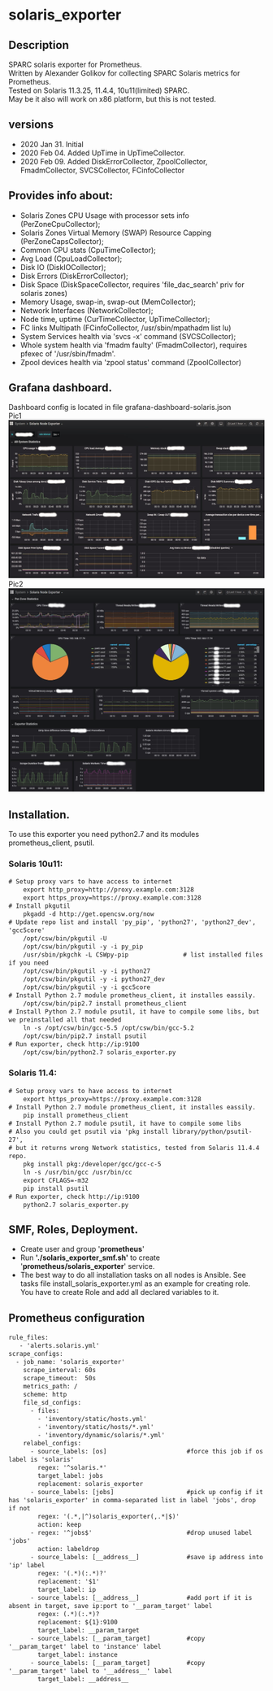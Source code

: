 # solaris_exporter

## Description
SPARC solaris exporter for Prometheus.   
Written by Alexander Golikov for collecting SPARC Solaris metrics for Prometheus.  
Tested on Solaris 11.3.25, 11.4.4, 10u11(limited) SPARC.  
May be it also will work on x86 platform, but this is not tested.

## versions
 - 2020 Jan 31. Initial  
 - 2020 Feb 04. Added UpTime in UpTimeCollector.  
 - 2020 Feb 09. Added DiskErrorCollector, ZpoolCollector, FmadmCollector, SVCSCollector, FCinfoCollector    

## Provides info about:
  - Solaris Zones CPU Usage with processor sets info (PerZoneCpuCollector);
  - Solaris Zones Virtual Memory (SWAP) Resource Capping (PerZoneCapsCollector);
  - Common CPU stats (CpuTimeCollector);
  - Avg Load (CpuLoadCollector);
  - Disk IO (DiskIOCollector);
  - Disk Errors (DiskErrorCollector);
  - Disk Space (DiskSpaceCollector, requires 'file_dac_search' priv for solaris zones)
  - Memory Usage, swap-in, swap-out (MemCollector);
  - Network Interfaces (NetworkCollector);
  - Node time, uptime (CurTimeCollector, UpTimeCollector);
  - FC links Multipath (FCinfoCollector, /usr/sbin/mpathadm list lu)
  - System Services health via 'svcs -x' command (SVCSCollector);
  - Whole system health via 'fmadm faulty' (FmadmCollector), requires pfexec of '/usr/sbin/fmadm'.
  - Zpool devices health via 'zpool status' command (ZpoolCollector)

## Grafana dashboard.
Dashboard config is located in file grafana-dashboard-solaris.json  
Pic1
![](sol-exporter-graph1.jpg)
Pic2
![](sol-exporter-graph2.jpg)

## Installation. 
To use this exporter you need python2.7 and its modules prometheus_client, psutil.

### Solaris 10u11:
    # Setup proxy vars to have access to internet  
        export http_proxy=http://proxy.example.com:3128  
        export https_proxy=https://proxy.example.com:3128  
    # Install pkgutil  
        pkgadd -d http://get.opencsw.org/now  
    # Update repo list and install 'py_pip', 'python27', 'python27_dev', 'gcc5core'  
        /opt/csw/bin/pkgutil -U  
        /opt/csw/bin/pkgutil -y -i py_pip  
        /usr/sbin/pkgchk -L CSWpy-pip               # list installed files if you need  
        /opt/csw/bin/pkgutil -y -i python27  
        /opt/csw/bin/pkgutil -y -i python27_dev  
        /opt/csw/bin/pkgutil -y -i gcc5core  
    # Install Python 2.7 module prometheus_client, it installes eassily.  
        /opt/csw/bin/pip2.7 install prometheus_client   
    # Install Python 2.7 module psutil, it have to compile some libs, but we preinstalled all that needed  
        ln -s /opt/csw/bin/gcc-5.5 /opt/csw/bin/gcc-5.2  
        /opt/csw/bin/pip2.7 install psutil  
    # Run exporter, check http://ip:9100  
        /opt/csw/bin/python2.7 solaris_exporter.py  

### Solaris 11.4:
    # Setup proxy vars to have access to internet  
        export https_proxy=https://proxy.example.com:3128  
    # Install Python 2.7 module prometheus_client, it installes eassily.  
        pip install prometheus_client  
    # Install Python 2.7 module psutil, it have to compile some libs  
    # Also you could get psutil via 'pkg install library/python/psutil-27',  
    # but it returns wrong Network statistics, tested from Solaris 11.4.4 repo.  
        pkg install pkg:/developer/gcc/gcc-c-5  
        ln -s /usr/bin/gcc /usr/bin/cc  
        export CFLAGS=-m32  
        pip install psutil  
    # Run exporter, check http://ip:9100  
        python2.7 solaris_exporter.py  

## SMF, Roles, Deployment. 
 - Create user and group '**prometheus**'
 - Run **'./solaris_exporter_smf.sh'** to create '**prometheus/solaris_exporter**' service.
 - The best way to do all installation tasks on all nodes is Ansible. See tasks file install_solaris_exporter.yml as an example for creating role. You have to create Role and add all declared variables to it.
 
 
## Prometheus configuration
    rule_files:
       - 'alerts.solaris.yml'
    scrape_configs:
      - job_name: 'solaris_exporter'
        scrape_interval: 60s
        scrape_timeout:  50s
        metrics_path: /
        scheme: http
        file_sd_configs:
          - files:
            - 'inventory/static/hosts.yml'
            - 'inventory/static/hosts/*.yml'
            - 'inventory/dynamic/solaris/*.yml'
        relabel_configs:
          - source_labels: [os]                      #force this job if os label is 'solaris'
            regex: '^solaris.*'
            target_label: jobs
            replacement: solaris_exporter
          - source_labels: [jobs]                    #pick up config if it has 'solaris_exporter' in comma-separated list in label 'jobs', drop if not
            regex: '(.*,|^)solaris_exporter(,.*|$)'
            action: keep
          - regex: '^jobs$'                          #drop unused label 'jobs'
            action: labeldrop
          - source_labels: [__address__]             #save ip address into 'ip' label
            regex: '(.*)(:.*)?'
            replacement: '$1'
            target_label: ip
          - source_labels: [__address__]             #add port if it is absent in target, save ip:port to '__param_target' label
            regex: (.*)(:.*)?
            replacement: ${1}:9100
            target_label: __param_target
          - source_labels: [__param_target]          #copy '__param_target' label to 'instance' label
            target_label: instance
          - source_labels: [__param_target]          #copy '__param_target' label to '__address__' label
            target_label: __address__